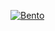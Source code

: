 [![Bento](https://github.com/inevitable-changes/bento/blob/main/packages/bento-landing/public/assets/og-image.png?raw=true)](https://bento.finance)
